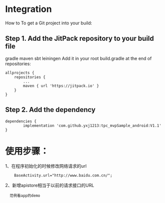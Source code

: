 Integration
====
How to
To get a Git project into your build:

Step 1. Add the JitPack repository to your build file
------- 

gradle
maven
sbt
leiningen
Add it in your root build.gradle at the end of repositories:

	allprojects {
		repositories {
			...
			maven { url 'https://jitpack.io' }
		}
	}
Step 2. Add the dependency
------- 

	dependencies {
	        implementation 'com.github.yxj1213:tpc_mvpSample_android:V1.1'
	}

使用步骤：
====
1、在程序初始化的时候修改网络请求的url

        BaseActivity.url="http://www.baidu.com.cn/";
	
2、新增apistore相当于以前的请求接口的URL

      范例看app的demo
